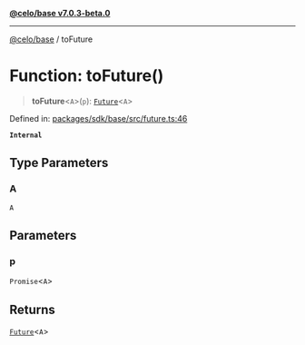 [**@celo/base v7.0.3-beta.0**](../README.md)

***

[@celo/base](../README.md) / toFuture

# Function: toFuture()

> **toFuture**\<`A`\>(`p`): [`Future`](../classes/Future.md)\<`A`\>

Defined in: [packages/sdk/base/src/future.ts:46](https://github.com/celo-org/developer-tooling/blob/master/packages/sdk/base/src/future.ts#L46)

**`Internal`**

## Type Parameters

### A

`A`

## Parameters

### p

`Promise`\<`A`\>

## Returns

[`Future`](../classes/Future.md)\<`A`\>
